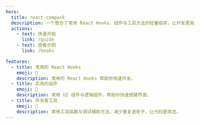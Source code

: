 ```yaml
---
hero:
  title: react-compack
  description: 一个整合了常用 React Hooks、组件与工具方法的轻量级库，让开发更高效。
  actions:
    - text: 快速开始
      link: /guide
    - text: 查看示例
      link: /hooks

features:
  - title: 常用的 React Hooks
    emoji: 💎
    description: 常用的 React Hooks 帮助你快速开发。
  - title: 实用的组件
    emoji: 🌈
    description: 常用 UI 组件与逻辑组件，帮助你快速搭建界面。
  - title: 开发者工具
    emoji: 🚀
    description: 常用工具函数与调试辅助方法，减少重复造轮子，让代码更简洁。
---
```


